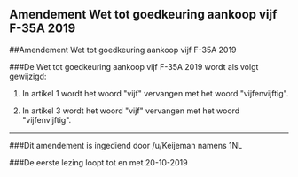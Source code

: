 ## Amendement Wet tot goedkeuring aankoop vijf F-35A 2019 
 
##Amendement Wet tot goedkeuring aankoop vijf F-35A 2019

###De Wet tot goedkeuring aankoop vijf F-35A 2019 wordt als volgt gewijzigd:

1. In artikel 1 wordt het woord "vijf" vervangen met het woord "vijfenvijftig".

2. In artikel 3 wordt het woord "vijf" vervangen met het woord "vijfenvijftig".

---

###Dit amendement is ingediend door /u/Keijeman namens 1NL

###De eerste lezing loopt tot en met 20-10-2019